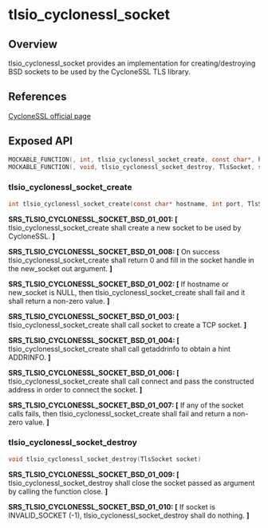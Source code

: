 tlsio_cyclonessl_socket
=============

## Overview

tlsio_cyclonessl_socket provides an implementation for creating/destroying BSD sockets to be used by the CycloneSSL TLS library.

## References

[CycloneSSL official page](http://www.oryx-embedded.com/cyclone_ssl.html)

## Exposed API

```c
MOCKABLE_FUNCTION(, int, tlsio_cyclonessl_socket_create, const char*, hostname, int, port, TlsSocket* new_socket);
MOCKABLE_FUNCTION(, void, tlsio_cyclonessl_socket_destroy, TlsSocket, socket);
```

###  tlsio_cyclonessl_socket_create

```c
int tlsio_cyclonessl_socket_create(const char* hostname, int port, TlsSocket* new_socket);
```

**SRS_TLSIO_CYCLONESSL_SOCKET_BSD_01_001: [** tlsio_cyclonessl_socket_create shall create a new socket to be used by CycloneSSL. **]**

**SRS_TLSIO_CYCLONESSL_SOCKET_BSD_01_008: [** On success tlsio_cyclonessl_socket_create shall return 0 and fill in the socket handle in the new_socket out argument. **]**

**SRS_TLSIO_CYCLONESSL_SOCKET_BSD_01_002: [** If hostname or new_socket is NULL, then tlsio_cyclonessl_socket_create shall fail and it shall return a non-zero value. **]**

**SRS_TLSIO_CYCLONESSL_SOCKET_BSD_01_003: [** tlsio_cyclonessl_socket_create shall call socket to create a TCP socket. **]**

**SRS_TLSIO_CYCLONESSL_SOCKET_BSD_01_004: [** tlsio_cyclonessl_socket_create shall call getaddrinfo to obtain a hint ADDRINFO. **]**

**SRS_TLSIO_CYCLONESSL_SOCKET_BSD_01_006: [** tlsio_cyclonessl_socket_create shall call connect and pass the constructed address in order to connect the socket. **]**

**SRS_TLSIO_CYCLONESSL_SOCKET_BSD_01_007: [** If any of the socket calls fails, then tlsio_cyclonessl_socket_create shall fail and return a non-zero value. **]**

###  tlsio_cyclonessl_socket_destroy

```c
void tlsio_cyclonessl_socket_destroy(TlsSocket socket)
```

**SRS_TLSIO_CYCLONESSL_SOCKET_BSD_01_009: [** tlsio_cyclonessl_socket_destroy shall close the socket passed as argument by calling the function close. **]**

**SRS_TLSIO_CYCLONESSL_SOCKET_BSD_01_010: [** If socket is INVALID_SOCKET (-1), tlsio_cyclonessl_socket_destroy shall do nothing. **]** 